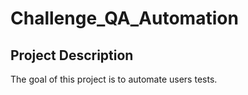 # Challenge_QA_Automation

## Project Description 
The goal of this project is to automate users tests.
